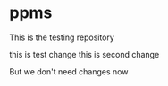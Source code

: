 # ppms
This is the testing repository

this is test change
this is second change

But we don't need changes now